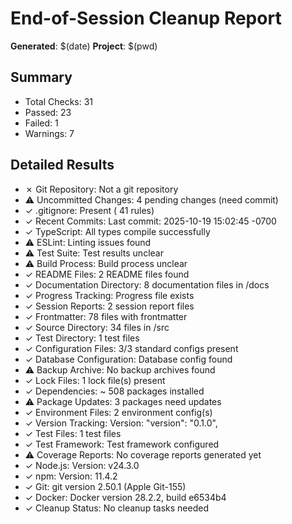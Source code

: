 # End-of-Session Cleanup Report

**Generated**: $(date)
**Project**: $(pwd)

## Summary

- Total Checks: 31
- Passed: 23
- Failed: 1
- Warnings: 7

## Detailed Results

- ✗ Git Repository: Not a git repository
- ⚠ Uncommitted Changes:        4 pending changes (need commit)
- ✓ .gitignore: Present (      41 rules)
- ✓ Recent Commits: Last commit: 2025-10-19 15:02:45 -0700
- ✓ TypeScript: All types compile successfully
- ⚠ ESLint: Linting issues found
- ⚠ Test Suite: Test results unclear
- ⚠ Build Process: Build process unclear
- ✓ README Files:        2 README files found
- ✓ Documentation Directory:        8 documentation files in /docs
- ✓ Progress Tracking: Progress file exists
- ✓ Session Reports:        2 session report files
- ✓ Frontmatter:       78 files with frontmatter
- ✓ Source Directory:       34 files in /src
- ✓ Test Directory:        1 test files
- ✓ Configuration Files: 3/3 standard configs present
- ✓ Database Configuration: Database config found
- ⚠ Backup Archive: No backup archives found
- ✓ Lock Files: 1 lock file(s) present
- ✓ Dependencies: ~     508 packages installed
- ⚠ Package Updates:        3 packages need updates
- ✓ Environment Files: 2 environment config(s)
- ✓ Version Tracking: Version:   "version": "0.1.0",
- ✓ Test Files:        1 test files
- ✓ Test Framework: Test framework configured
- ⚠ Coverage Reports: No coverage reports generated yet
- ✓ Node.js: Version: v24.3.0
- ✓ npm: Version: 11.4.2
- ✓ Git: git version 2.50.1 (Apple Git-155)
- ✓ Docker: Docker version 28.2.2, build e6534b4
- ✓ Cleanup Status: No cleanup tasks needed
